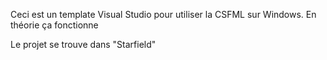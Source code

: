 Ceci est un template Visual Studio pour utiliser la CSFML sur Windows.
En théorie ça fonctionne

Le projet se trouve dans "Starfield"
